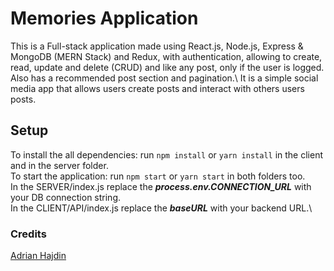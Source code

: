 # Memories Application

This is a Full-stack application made using React.js, Node.js, Express &amp; MongoDB (MERN Stack) and Redux, with authentication, allowing to create, read, update and delete (CRUD) and like any post, only if the user is logged. Also has a recommended post section and pagination.\ It is a simple social media app that allows users create posts and interact with others users posts.

## Setup

To install the all dependencies: run `npm install` or `yarn install` in the client and in the server folder.\
To start the application: run `npm start` or `yarn start` in both folders too.\
In the SERVER/index.js replace the <b><i>process.env.CONNECTION_URL</i></b> with your DB connection string.\
In the CLIENT/API/index.js replace the <b><i>baseURL</i></b> with your backend URL.\

### Credits

[Adrian Hajdin](https://github.com/adrianhajdin)
